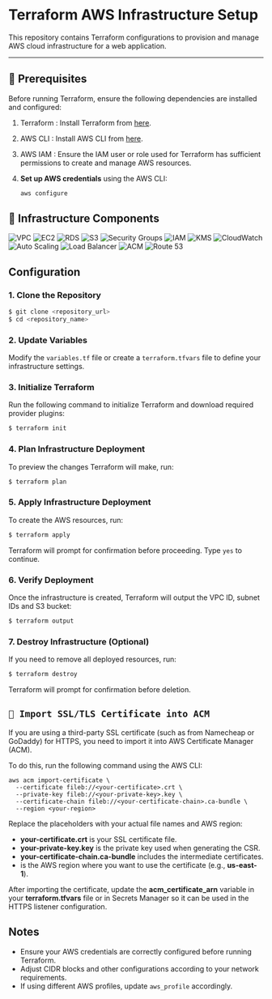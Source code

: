# Terraform AWS Infrastructure Setup

This repository contains Terraform configurations to provision and manage AWS cloud infrastructure for a web application.

---

## 📌 Prerequisites

Before running Terraform, ensure the following dependencies are installed and configured:

1. Terraform : Install Terraform from [here](https://www.terraform.io/downloads.html).
2. AWS CLI   : Install AWS CLI from [here](https://aws.amazon.com/cli/).
3. AWS IAM   : Ensure the IAM user or role used for Terraform has sufficient permissions to create and manage AWS resources.
4. **Set up AWS credentials** using the AWS CLI:

   ```bash
   aws configure


   ```

## 🚀 Infrastructure Components

![VPC](https://img.shields.io/badge/VPC-Public%20%26%20Private%20Subnets-%23007EC6?style=for-the-badge)
![EC2](https://img.shields.io/badge/EC2-IAM%20Role%20%7C%20KMS%20Encryption%20%7C%20Secure%20Access-%23FF9900?style=for-the-badge&logo=amazonec2&logoColor=white)
![RDS](https://img.shields.io/badge/RDS-MySQL%20%7C%20KMS%20Encrypted%20%7C%20Private-%234479A1?style=for-the-badge&logo=mysql&logoColor=white)
![S3](https://img.shields.io/badge/S3-KMS%20Encrypted%20%7C%20Versioning%20%7C%20Lifecycle-%23FF4F00?style=for-the-badge&logo=amazons3&logoColor=white)
![Security Groups](https://img.shields.io/badge/Security%20Groups-App%2C%20LB%2C%20RDS%20Access%20Control-%233C3C3C?style=for-the-badge)
![IAM](https://img.shields.io/badge/IAM-Roles%20%7C%20Policies%20%7C%20CloudWatchAgent-%23232F3E?style=for-the-badge&logo=amazonaws&logoColor=white)
![KMS](https://img.shields.io/badge/KMS-EC2%2C%20RDS%2C%20S3%2C%20Secrets%20Encryption-%236C47FF?style=for-the-badge&logo=amazonaws&logoColor=white)
![CloudWatch](https://img.shields.io/badge/CloudWatch-Metrics%20%7C%20Agent%20%7C%20Alarms-%239C27B0?style=for-the-badge&logo=amazoncloudwatch&logoColor=white)
![Auto Scaling](https://img.shields.io/badge/Auto%20Scaling-Launch%20Template%20%7C%20CPU-Based%20Scaling-%236DB33F?style=for-the-badge&logo=awsautoscaling&logoColor=white)
![Load Balancer](https://img.shields.io/badge/ALB-HTTPS%20Termination%20%7C%20Routing-%23007C9D?style=for-the-badge&logo=loadbalancer&logoColor=white)
![ACM](https://img.shields.io/badge/ACM-SSL%20Certificates%20%7C%20HTTPS%20Ingress-%23004C97?style=for-the-badge&logo=amazonaws&logoColor=white)
![Route 53](https://img.shields.io/badge/Route%2053-ALB%20DNS%20Alias%20Record-%23217AC0?style=for-the-badge&logo=amazonroute53&logoColor=white)

## Configuration

### 1. Clone the Repository

```sh
$ git clone <repository_url>
$ cd <repository_name>
```

### 2. Update Variables

Modify the `variables.tf` file or create a `terraform.tfvars` file to define your infrastructure settings.

### 3. Initialize Terraform

Run the following command to initialize Terraform and download required provider plugins:

```sh
$ terraform init
```

### 4. Plan Infrastructure Deployment

To preview the changes Terraform will make, run:

```sh
$ terraform plan
```

### 5. Apply Infrastructure Deployment

To create the AWS resources, run:

```sh
$ terraform apply
```

Terraform will prompt for confirmation before proceeding. Type `yes` to continue.

### 6. Verify Deployment

Once the infrastructure is created, Terraform will output the VPC ID, subnet IDs and S3 bucket:

```sh
$ terraform output
```

### 7. Destroy Infrastructure (Optional)

If you need to remove all deployed resources, run:

```sh
$ terraform destroy
```

Terraform will prompt for confirmation before deletion.

## `🔐 Import SSL/TLS Certificate into ACM`

If you are using a third-party SSL certificate (such as from Namecheap or GoDaddy) for HTTPS, you need to import it into AWS Certificate Manager (ACM).

To do this, run the following command using the AWS CLI:

```
aws acm import-certificate \
  --certificate fileb://<your-certificate>.crt \
  --private-key fileb://<your-private-key>.key \
  --certificate-chain fileb://<your-certificate-chain>.ca-bundle \
  --region <your-region>
```

Replace the placeholders with your actual file names and AWS region:

* **your-certificate.crt** is your SSL certificate file.
* **your-private-key.key** is the private key used when generating the CSR.
* **your-certificate-chain.ca-bundle** includes the intermediate certificates.
* **<your-region>** is the AWS region where you want to use the certificate (e.g., **us-east-1**).

After importing the certificate, update the **acm\_certificate\_arn** variable in your **terraform.tfvars** file or in Secrets Manager so it can be used in the HTTPS listener configuration.

## Notes

- Ensure your AWS credentials are correctly configured before running Terraform.
- Adjust CIDR blocks and other configurations according to your network requirements.
- If using different AWS profiles, update `aws_profile` accordingly.
